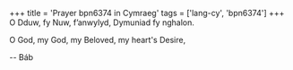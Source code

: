 +++
title = 'Prayer bpn6374 in Cymraeg'
tags = ['lang-cy', 'bpn6374']
+++
O Dduw, fy Nuw, f’anwylyd, Dymuniad fy nghalon.

O God, my God, my Beloved, my heart's Desire,

-- Báb
